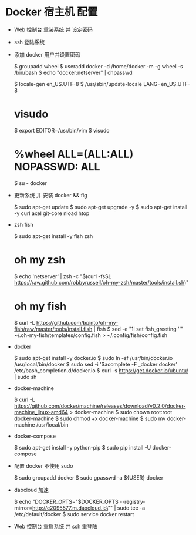# Docker 宿主机 配置

- Web 控制台 重装系统 并 设定密码
- ssh 登陆系统


- 添加 docker 用户并设置密码

    $ groupadd wheel
    $ useradd docker -d /home/docker -m -g wheel -s /bin/bash
    $ echo "docker:netserver" | chpasswd

    $ locale-gen en_US.UTF-8
    $ /usr/sbin/update-locale LANG=en_US.UTF-8

    # visudo
    $ export EDITOR=/usr/bin/vim
    $ visudo
    # %wheel	ALL=(ALL:ALL) NOPASSWD: ALL

    $ su - docker

- 更新系统 并 安装 docker && fig

    $ sudo apt-get update
    $ sudo apt-get upgrade -y
    $ sudo apt-get install -y curl axel git-core nload htop

- zsh fish

    $ sudo apt-get install -y fish zsh

    # oh my zsh
    $ echo 'netserver' | zsh -c "$(curl -fsSL https://raw.github.com/robbyrussell/oh-my-zsh/master/tools/install.sh)"

    # oh my fish
    $ curl -L https://github.com/bpinto/oh-my-fish/raw/master/tools/install.fish | fish
    $ sed -e "1i set fish_greeting ''" ~/.oh-my-fish/templates/config.fish > ~/.config/fish/config.fish

- docker

    $ sudo apt-get install -y docker.io
    $ sudo ln -sf /usr/bin/docker.io /usr/local/bin/docker
    $ sudo sed -i '$acomplete -F _docker docker' /etc/bash_completion.d/docker.io
    $ curl -s https://get.docker.io/ubuntu/ | sudo sh

- docker-machine

    $ curl -L https://github.com/docker/machine/releases/download/v0.2.0/docker-machine_linux-amd64 > docker-machine
    $ sudo chown root:root docker-machine
    $ sudo chmod +x docker-machine
    $ sudo mv docker-machine /usr/local/bin

- docker-compose

    $ sudo apt-get install -y python-pip
    $ sudo pip install -U docker-compose

- 配置 docker 不使用 sudo

    $ sudo groupadd docker
    $ sudo gpasswd -a ${USER} docker

- daocloud 加速

    $ echo "DOCKER_OPTS=\"\$DOCKER_OPTS --registry-mirror=http://c2095577.m.daocloud.io\"" | sudo tee -a /etc/default/docker
    $ sudo service docker restart

- Web 控制台 重启系统 并 ssh 重登陆
